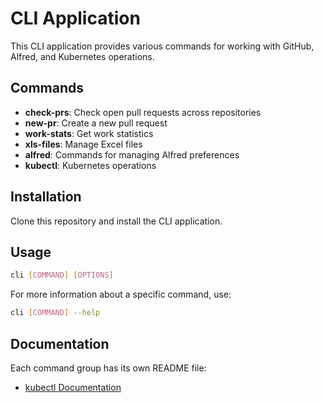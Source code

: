# CLI Application

This CLI application provides various commands for working with GitHub, Alfred,
and Kubernetes operations.

## Commands

- **check-prs**: Check open pull requests across repositories
- **new-pr**: Create a new pull request
- **work-stats**: Get work statistics
- **xls-files**: Manage Excel files
- **alfred**: Commands for managing Alfred preferences
- **kubectl**: Kubernetes operations

## Installation

Clone this repository and install the CLI application.

## Usage

```bash
cli [COMMAND] [OPTIONS]
```

For more information about a specific command, use:

```bash
cli [COMMAND] --help
```

## Documentation

Each command group has its own README file:

- [kubectl Documentation](app/command/kubectl/README.md)
